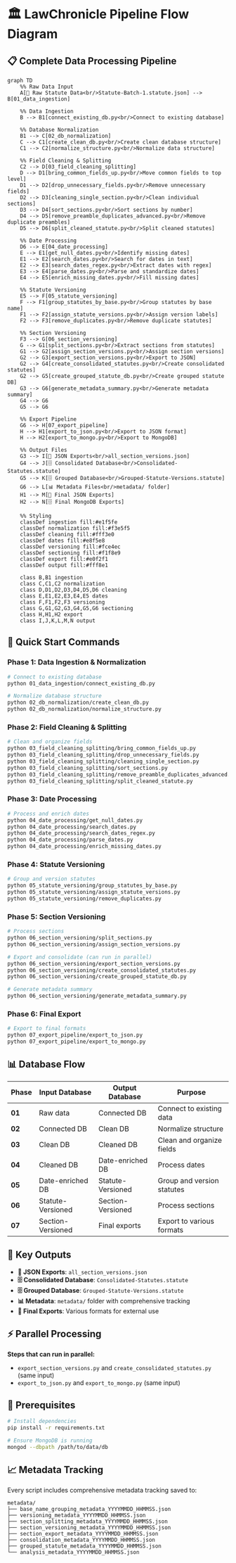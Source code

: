 # 🏛️ LawChronicle Pipeline Flow Diagram

## 📋 Complete Data Processing Pipeline

```mermaid
graph TD
    %% Raw Data Input
    A[📄 Raw Statute Data<br/>Statute-Batch-1.statute.json] --> B[01_data_ingestion]
    
    %% Data Ingestion
    B --> B1[connect_existing_db.py<br/>Connect to existing database]
    
    %% Database Normalization
    B1 --> C[02_db_normalization]
    C --> C1[create_clean_db.py<br/>Create clean database structure]
    C1 --> C2[normalize_structure.py<br/>Normalize data structure]
    
    %% Field Cleaning & Splitting
    C2 --> D[03_field_cleaning_splitting]
    D --> D1[bring_common_fields_up.py<br/>Move common fields to top level]
    D1 --> D2[drop_unnecessary_fields.py<br/>Remove unnecessary fields]
    D2 --> D3[cleaning_single_section.py<br/>Clean individual sections]
    D3 --> D4[sort_sections.py<br/>Sort sections by number]
    D4 --> D5[remove_preamble_duplicates_advanced.py<br/>Remove duplicate preambles]
    D5 --> D6[split_cleaned_statute.py<br/>Split cleaned statutes]
    
    %% Date Processing
    D6 --> E[04_date_processing]
    E --> E1[get_null_dates.py<br/>Identify missing dates]
    E1 --> E2[search_dates.py<br/>Search for dates in text]
    E2 --> E3[search_dates_regex.py<br/>Extract dates with regex]
    E3 --> E4[parse_dates.py<br/>Parse and standardize dates]
    E4 --> E5[enrich_missing_dates.py<br/>Fill missing dates]
    
    %% Statute Versioning
    E5 --> F[05_statute_versioning]
    F --> F1[group_statutes_by_base.py<br/>Group statutes by base name]
    F1 --> F2[assign_statute_versions.py<br/>Assign version labels]
    F2 --> F3[remove_duplicates.py<br/>Remove duplicate statutes]
    
    %% Section Versioning
    F3 --> G[06_section_versioning]
    G --> G1[split_sections.py<br/>Extract sections from statutes]
    G1 --> G2[assign_section_versions.py<br/>Assign section versions]
    G2 --> G3[export_section_versions.py<br/>Export to JSON]
    G2 --> G4[create_consolidated_statutes.py<br/>Create consolidated statutes]
    G2 --> G5[create_grouped_statute_db.py<br/>Create grouped statute DB]
    G3 --> G6[generate_metadata_summary.py<br/>Generate metadata summary]
    G4 --> G6
    G5 --> G6
    
    %% Export Pipeline
    G6 --> H[07_export_pipeline]
    H --> H1[export_to_json.py<br/>Export to JSON format]
    H --> H2[export_to_mongo.py<br/>Export to MongoDB]
    
    %% Output Files
    G3 --> I[📄 JSON Exports<br/>all_section_versions.json]
    G4 --> J[🗄️ Consolidated Database<br/>Consolidated-Statutes.statute]
    G5 --> K[🗄️ Grouped Database<br/>Grouped-Statute-Versions.statute]
    G6 --> L[📊 Metadata Files<br/>metadata/ folder]
    H1 --> M[📄 Final JSON Exports]
    H2 --> N[🗄️ Final MongoDB Exports]
    
    %% Styling
    classDef ingestion fill:#e1f5fe
    classDef normalization fill:#f3e5f5
    classDef cleaning fill:#fff3e0
    classDef dates fill:#e8f5e8
    classDef versioning fill:#fce4ec
    classDef sectioning fill:#f1f8e9
    classDef export fill:#e0f2f1
    classDef output fill:#fff8e1
    
    class B,B1 ingestion
    class C,C1,C2 normalization
    class D,D1,D2,D3,D4,D5,D6 cleaning
    class E,E1,E2,E3,E4,E5 dates
    class F,F1,F2,F3 versioning
    class G,G1,G2,G3,G4,G5,G6 sectioning
    class H,H1,H2 export
    class I,J,K,L,M,N output
```

## 🚀 Quick Start Commands

### **Phase 1: Data Ingestion & Normalization**
```bash
# Connect to existing database
python 01_data_ingestion/connect_existing_db.py

# Normalize database structure
python 02_db_normalization/create_clean_db.py
python 02_db_normalization/normalize_structure.py
```

### **Phase 2: Field Cleaning & Splitting**
```bash
# Clean and organize fields
python 03_field_cleaning_splitting/bring_common_fields_up.py
python 03_field_cleaning_splitting/drop_unnecessary_fields.py
python 03_field_cleaning_splitting/cleaning_single_section.py
python 03_field_cleaning_splitting/sort_sections.py
python 03_field_cleaning_splitting/remove_preamble_duplicates_advanced.py
python 03_field_cleaning_splitting/split_cleaned_statute.py
```

### **Phase 3: Date Processing**
```bash
# Process and enrich dates
python 04_date_processing/get_null_dates.py
python 04_date_processing/search_dates.py
python 04_date_processing/search_dates_regex.py
python 04_date_processing/parse_dates.py
python 04_date_processing/enrich_missing_dates.py
```

### **Phase 4: Statute Versioning**
```bash
# Group and version statutes
python 05_statute_versioning/group_statutes_by_base.py
python 05_statute_versioning/assign_statute_versions.py
python 05_statute_versioning/remove_duplicates.py
```

### **Phase 5: Section Versioning**
```bash
# Process sections
python 06_section_versioning/split_sections.py
python 06_section_versioning/assign_section_versions.py

# Export and consolidate (can run in parallel)
python 06_section_versioning/export_section_versions.py
python 06_section_versioning/create_consolidated_statutes.py
python 06_section_versioning/create_grouped_statute_db.py

# Generate metadata summary
python 06_section_versioning/generate_metadata_summary.py
```

### **Phase 6: Final Export**
```bash
# Export to final formats
python 07_export_pipeline/export_to_json.py
python 07_export_pipeline/export_to_mongo.py
```

## 📊 Database Flow

| Phase | Input Database | Output Database | Purpose |
|-------|----------------|-----------------|---------|
| **01** | Raw data | Connected DB | Connect to existing data |
| **02** | Connected DB | Clean DB | Normalize structure |
| **03** | Clean DB | Cleaned DB | Clean and organize fields |
| **04** | Cleaned DB | Date-enriched DB | Process dates |
| **05** | Date-enriched DB | Statute-Versioned | Group and version statutes |
| **06** | Statute-Versioned | Section-Versioned | Process sections |
| **07** | Section-Versioned | Final exports | Export to various formats |

## 🎯 Key Outputs

- **📄 JSON Exports**: `all_section_versions.json`
- **🗄️ Consolidated Database**: `Consolidated-Statutes.statute`
- **🗄️ Grouped Database**: `Grouped-Statute-Versions.statute`
- **📊 Metadata**: `metadata/` folder with comprehensive tracking
- **📄 Final Exports**: Various formats for external use

## ⚡ Parallel Processing

**Steps that can run in parallel:**
- `export_section_versions.py` and `create_consolidated_statutes.py` (same input)
- `export_to_json.py` and `export_to_mongo.py` (same input)

## 🔧 Prerequisites

```bash
# Install dependencies
pip install -r requirements.txt

# Ensure MongoDB is running
mongod --dbpath /path/to/data/db
```

## 📈 Metadata Tracking

Every script includes comprehensive metadata tracking saved to:
```
metadata/
├── base_name_grouping_metadata_YYYYMMDD_HHMMSS.json
├── versioning_metadata_YYYYMMDD_HHMMSS.json
├── section_splitting_metadata_YYYYMMDD_HHMMSS.json
├── section_versioning_metadata_YYYYMMDD_HHMMSS.json
├── section_export_metadata_YYYYMMDD_HHMMSS.json
├── consolidation_metadata_YYYYMMDD_HHMMSS.json
├── grouped_statute_metadata_YYYYMMDD_HHMMSS.json
└── analysis_metadata_YYYYMMDD_HHMMSS.json
``` 